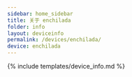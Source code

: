 ```yaml
---
sidebar: home_sidebar
title: 关于 enchilada
folder: info
layout: deviceinfo
permalink: /devices/enchilada/
device: enchilada
---
```

{% include templates/device_info.md %}
